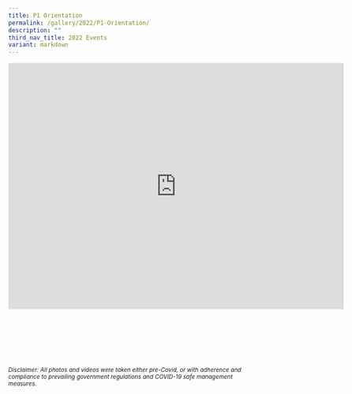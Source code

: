 ```yaml
---
title: P1 Orientation
permalink: /gallery/2022/P1-Orientation/
description: ""
third_nav_title: 2022 Events
variant: markdown
---
```

<iframe allowfullscreen="true" height="499" width="680" frameborder="0" src="https://docs.google.com/presentation/d/e/2PACX-1vRpS0M30XlX_ac6m_7l2AZ_FQA7byeyYnlwN9rzxS0hg4cOffZB95XwE_f5F1f-VByqEeg5rd2ecrfC/embed?start=true&amp;loop=true&amp;delayms=3000"></iframe>


<br><br><br><br><br><br>
<sup>_Disclaimer: All photos and videos were taken either pre-Covid, or with adherence and compliance to prevailing government regulations and COVID-19 safe management measures._</sup>